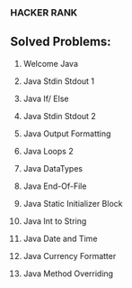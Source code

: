 ### HACKER RANK 

## Solved Problems:

1. Welcome Java

2. Java Stdin Stdout 1

3. Java If/ Else

4. Java Stdin Stdout 2

5. Java Output Formatting

6. Java Loops 2

7. Java DataTypes 

8. Java End-Of-File

9. Java Static Initializer Block

10. Java Int to String

11. Java Date and Time

12. Java Currency Formatter

13. Java Method Overriding